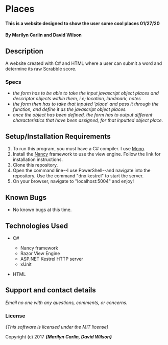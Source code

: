 # Places

#### This is a website designed to show the user some cool places 01/27/20

#### By **Marilyn Carlin and David Wilson**

## Description

A website created with C# and HTML where a user can submit a word and determine its raw Scrabble score.


### Specs
* _the form has to be able to take the input javascript object places and descriptor objects within them, i.e; location, landmark, notes_
* _the form then has to take that inputed 'place' and pass it through the function, and define it as the javascript object places._
* _once the object has been defined, the form has to output different characteristics that have been assigned, for that inputted object place._  
## Setup/Installation Requirements

1. To run this program, you must have a C# compiler. I use [Mono](http://www.mono-project.com).
2. Install the [Nancy](http://nancyfx.org/) framework to use the view engine. Follow the link for installation instructions.
3. Clone this repository.
4. Open the command line--I use PowerShell--and navigate into the repository. Use the command "dnx kestrel" to start the server.
5. On your browser, navigate to "localhost:5004" and enjoy!

## Known Bugs
* No known bugs at this time.

## Technologies Used
* C#
  * Nancy framework
  * Razor View Engine
  * ASP.NET Kestrel HTTP server
  * xUnit

* HTML

## Support and contact details

_Email no one with any questions, comments, or concerns._

### License

*{This software is licensed under the MIT license}*

Copyright (c) 2017 **_{Marilyn Carlin, David Wilson}_**